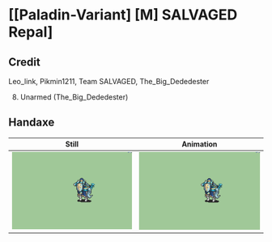 # [\[Paladin-Variant\] \[M\] SALVAGED Repal]

## Credit

Leo_link, Pikmin1211, Team SALVAGED, The_Big_Dededester

8. Unarmed (The_Big_Dededester)

## Handaxe

| Still | Animation |
| :---: | :-------: |
| ![Handaxe still](./Handaxe_000.png) | ![Handaxe animation](./Handaxe.gif) |
